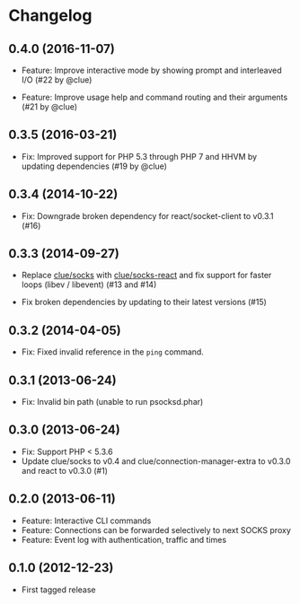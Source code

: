 # Changelog

## 0.4.0 (2016-11-07)

* Feature: Improve interactive mode by showing prompt and interleaved I/O
  (#22 by @clue)

* Feature: Improve usage help and command routing and their arguments
  (#21 by @clue)

## 0.3.5 (2016-03-21)

* Fix: Improved support for PHP 5.3 through PHP 7 and HHVM by updating dependencies
  (#19 by @clue)

## 0.3.4 (2014-10-22)

* Fix: Downgrade broken dependency for react/socket-client to v0.3.1
  (#16)

## 0.3.3 (2014-09-27)

* Replace [clue/socks](https://github.com/clue/php-socks) with
  [clue/socks-react](https://github.com/clue/php-socks-react)
  and fix support for faster loops (libev / libevent)
  (#13 and #14)
  
* Fix broken dependencies by updating to their latest versions
  (#15)

## 0.3.2 (2014-04-05)

* Fix: Fixed invalid reference in the `ping` command.

## 0.3.1 (2013-06-24)

* Fix: Invalid bin path (unable to run psocksd.phar)

## 0.3.0 (2013-06-24)

* Fix: Support PHP < 5.3.6
* Update clue/socks to v0.4 and clue/connection-manager-extra to v0.3.0 and 
react to v0.3.0 (#1)

## 0.2.0 (2013-06-11)

* Feature: Interactive CLI commands
* Feature: Connections can be forwarded selectively to next SOCKS proxy
* Feature: Event log with authentication, traffic and times

## 0.1.0 (2012-12-23)

* First tagged release

